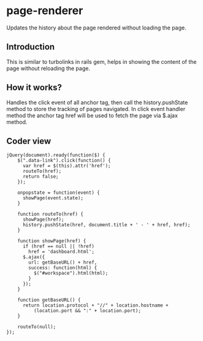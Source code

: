 # page-renderer
Updates the history about the page rendered without loading the page.

## Introduction
This is similar to turbolinks in rails gem, helps in showing the content of the page without reloading the page.

## How it works?
Handles the click event of all anchor tag, then call the history.pushState method to store the tracking of pages navigated. In click event handler method the anchor tag href will be used to fetch the page via $.ajax method.

## Coder view
    jQuery(document).ready(function($) {
        $(".data-link").click(function() {
          var href = $(this).attr('href');
          routeTo(href);
          return false;
        });
        
        onpopstate = function(event) {
          showPage(event.state);
        }
        
        function routeTo(href) {
          showPage(href);
          history.pushState(href, document.title + ' - ' + href, href);
        }
        
        function showPage(href) {
          if (href == null || !href)
            href = 'dashboard.html';
          $.ajax({
            url: getBaseURL() + href,
            success: function(html) {
              $("#workspace").html(html);
            }
          });
        }
        
        function getBaseURL() {
          return location.protocol + "//" + location.hostname +
              (location.port && ":" + location.port);
        }
        
        routeTo(null);
    });
